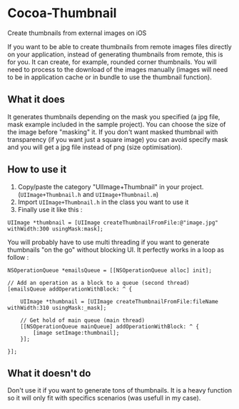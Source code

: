 Cocoa-Thumbnail
===============

Create thumbnails from external images on iOS

If you want to be able to create thumbnails from remote images files directly on your application, instead of generating thumbnails from remote, this is for you.
It can create, for example, rounded corner thumbnails.
You will need to process to the download of the images manually (images will need to be in application cache or in bundle to use the thumbnail function).

## What it does

It generates thumbnails depending on the mask you specified (a jpg file, mask example included in the sample project). You can choose the size of the image before "masking" it. If you don't want masked thumbnail with transparency (if you want just a square image) you can avoid specify mask and you will get a jpg file instead of png (size optimisation).

## How to use it

1. Copy/paste the category "UIImage+Thumbnail" in your project. (`UIImage+Thumbnail.h` and `UIImage+Thumbnail.m`)
2. Import `UIImage+Thumbnail.h` in the class you want to use it
3. Finally use it like this : 

`UIImage *thumbnail = [UIImage createThumbnailFromFile:@"image.jpg" withWidth:300 usingMask:mask];`

You will probably have to use multi threading if you want to generate thumbnails "on the go" without blocking UI. It perfectly works in a loop as follow :

	NSOperationQueue *emailsQueue = [[NSOperationQueue alloc] init];
    
	// Add an operation as a block to a queue (second thread)
	[emailsQueue addOperationWithBlock: ^ {

	    UIImage *thumbnail = [UIImage createThumbnailFromFile:fileName withWidth:310 usingMask:_mask];

	    // Get hold of main queue (main thread)
	    [[NSOperationQueue mainQueue] addOperationWithBlock: ^ {
	        [image setImage:thumbnail];
	    }];
	    
	}];

## What it doesn't do

Don't use it if you want to generate tons of thumbnails. It is a heavy function so it will only fit with specifics scenarios (was usefull in my case).
